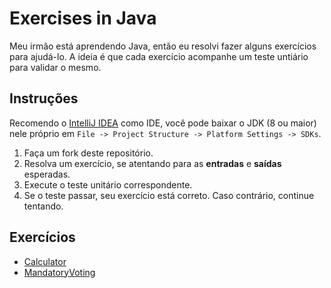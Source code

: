 # Exercises in Java

Meu irmão está aprendendo Java, então eu resolvi fazer alguns exercícios para ajudá-lo. A ideia é que cada exercício
acompanhe um teste untiário para validar o mesmo.

## Instruções

Recomendo o [IntelliJ IDEA](https://www.jetbrains.com/idea/download) como IDE, você pode baixar o JDK (8 ou maior) nele próprio em `File -> Project Structure -> Platform Settings -> SDKs`.

1. Faça um fork deste repositório.
2. Resolva um exercício, se atentando para as **entradas** e **saídas** esperadas.
3. Execute o teste unitário correspondente.
4. Se o teste passar, seu exercício está correto. Caso contrário, continue tentando.

## Exercícios
- [Calculator](src/main/java/com/exercises/calculator/Calculator.java)
- [MandatoryVoting](src/main/java/com/exercises/mvoting/MandatoryVoting.java)